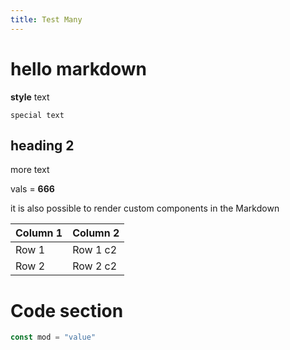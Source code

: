```yaml
---
title: Test Many
---
```

# hello markdown
**style** text

`special text`

## heading 2
more text

vals = **666**

it is also possible to render custom components in the Markdown

| Column 1 | Column 2 |
|----------|----------|
| Row 1    | Row 1 c2    |
| Row 2    | Row 2 c2   |

# Code section
```js
const mod = "value"
```
